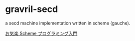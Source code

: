 # gravril-secd

a secd machine implementation written in scheme (gauche).

[お気楽 Scheme プログラミング入門](http://www.geocities.jp/m_hiroi/func/abcscm33.html)
